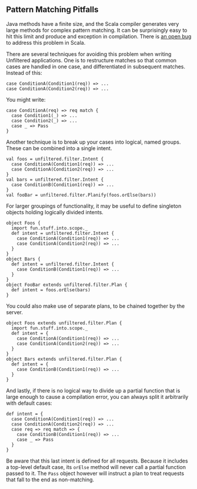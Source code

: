 Pattern Matching Pitfalls
-------------------------

Java methods have a finite size, and the Scala compiler generates very
large methods for complex pattern matching. It can be surprisingly
easy to hit this limit and produce and exception in compilation. There
is [an open bug][1133] to address this problem in Scala.

[1133]: https://lampsvn.epfl.ch/trac/scala/ticket/1133

There are several techniques for avoiding this problem when writing
Unfiltered applications. One is to restructure matches so that common
cases are handled in one case, and differentiated in subsequent
matches. Instead of this:

    case ConditionA(Condition1(req)) => ...
    case ConditionA(Condition2(req)) => ...

You might write:

    case ConditionA(req) => req match {
      case Condition1(_) => ...
      case Condition2(_) => ...
      case _ => Pass
    }

Another technique is to break up your cases into logical, named
groups. These can be combined into a single intent.

    val foos = unfiltered.filter.Intent {
      case ConditionA(Condition1(req)) => ...
      case ConditionA(Condition2(req)) => ...
    }
    val bars = unfiltered.filter.Intent {
      case ConditionB(Condition1(req)) => ...
    }
    val fooBar = unfiltered.filter.Planify(foos.orElse(bars))

For larger groupings of functionality, it may be useful to define
singleton objects holding logically divided intents.

    object Foos {
      import fun.stuff.into.scope._
      def intent = unfiltered.filter.Intent {
        case ConditionA(Condition1(req)) => ...
        case ConditionA(Condition2(req)) => ...
      }
    }
    object Bars {
      def intent = unfiltered.filter.Intent {
        case ConditionB(Condition1(req)) => ...
      }
    }
    object FooBar extends unfiltered.filter.Plan {
      def intent = foos.orElse(bars)
    }

You could also make use of separate plans, to be chained together by
the server.

    object Foos extends unfiltered.filter.Plan {
      import fun.stuff.into.scope._
      def intent = {
        case ConditionA(Condition1(req)) => ...
        case ConditionA(Condition2(req)) => ...
      }
    }
    object Bars extends unfiltered.filter.Plan {
      def intent = {
        case ConditionB(Condition1(req)) => ...
      }
    }

And lastly, if there is no logical way to divide up a partial function
that is large enough to cause a compilation error, you can always
split it arbitrarily with default cases:

    def intent = {
      case ConditionA(Condition1(req)) => ...
      case ConditionA(Condition2(req)) => ...
      case req => req match => {
        case ConditionB(Condition1(req)) => ...
        case _ => Pass
      }
    }

Be aware that this last intent is defined for all requests. Because it
includes a top-level default case, its `orElse` method will never call
a partial function passed to it. The `Pass` object however will instruct
a plan to treat requests that fall to the end as non-matching.
